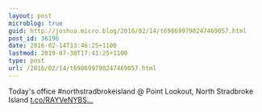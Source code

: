 ```yaml
---
layout: post
microblog: true
guid: http://joshua.micro.blog/2016/02/14/t698699790247469057.html
post_id: 36196
date: 2016-02-14T13:46:25+1100
lastmod: 2019-07-30T17:41:25+1100
type: post
url: /2016/02/14/t698699790247469057.html
---
```

Today's office #northstradbrokeisland @ Point Lookout, North Stradbroke Island [t.co/RAYVeNYBS...](https://t.co/RAYVeNYBSs)
